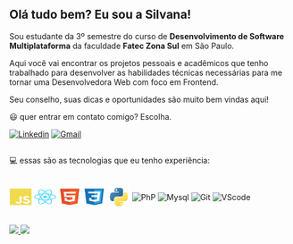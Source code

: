 ## Olá tudo bem? Eu sou a Silvana!

Sou estudante da 3º semestre do curso de <strong>Desenvolvimento de Software Multiplataforma</strong> da faculdade <strong>Fatec Zona Sul</strong> em São Paulo.

Aqui você vai encontrar os projetos pessoais e acadêmicos que tenho trabalhado para desenvolver as habilidades técnicas necessárias para me tornar uma Desenvolvedora Web com foco em Frontend.


 
Seu conselho, suas dicas e oportunidades são muito bem vindas aqui!

😃 quer entrar em contato comigo? Escolha.

[![Linkedin](https://camo.githubusercontent.com/b002fce2f8fd8abe1c3d30f1385270d8f4708a3d0479a6728fc8276f9a2b3ad5/68747470733a2f2f696d672e736869656c64732e696f2f62616467652f2d4c696e6b6564496e2d626c75653f7374796c653d666f722d7468652d6261646765266c6f676f3d4c696e6b6564696e266c6f676f436f6c6f723d7768697465266c696e6b3d68747470733a2f2f7777772e6c696e6b6564696e2e636f6d2f696e2f746174696465762f)](https://www.linkedin.com/in/silvana-sales-de-menezes)
[![Gmail](https://camo.githubusercontent.com/9e6067c6e6f32823a4540e098054388c5220b68b3d8269e4921b50713bb96bfd/68747470733a2f2f696d672e736869656c64732e696f2f62616467652f2d476d61696c2d4541343333353f7374796c653d666f722d7468652d6261646765266c6f676f3d476d61696c266c6f676f436f6c6f723d7768697465266c696e6b3d6d61696c746f3a7461746969616c7665736f40676d61696c2e636f6d)](mailto:silvanadev.one@gmail.com)
##

💻 essas são as tecnologias que eu tenho experiência:

<div style="display: inline_block"><br>
  <img align="center" alt="Js" height="30" width="40"             src="https://raw.githubusercontent.com/devicons/devicon/master/icons/javascript/javascript-plain.svg">
  <img align="center" alt="React" height="30" width="40"
    src="https://raw.githubusercontent.com/devicons/devicon/master/icons/react/react-original.svg">
  <img align="center" alt="HTML" height="30" width="40"
    src="https://raw.githubusercontent.com/devicons/devicon/master/icons/html5/html5-original.svg">
  <img align="center" alt="CSS" height="30" width="40"
    src="https://raw.githubusercontent.com/devicons/devicon/master/icons/css3/css3-original.svg">
  <img align="center" alt="Python" height="40" width="40"   
    src="https://raw.githubusercontent.com/devicons/devicon/master/icons/python/python-original.svg">
  <img align="center" alt="PhP" height="40" width="40"
    src="https://cdn.jsdelivr.net/gh/devicons/devicon/icons/php/php-original.svg" />
 <img align="center" alt="Mysql" height="40" width="40"
   src="https://cdn.jsdelivr.net/gh/devicons/devicon/icons/mysql/mysql-original.svg" />    
  <img align="center" alt="Git" height="40" width="40"
    src="https://cdn.jsdelivr.net/gh/devicons/devicon/icons/git/git-plain.svg" />      
  <img align="center" alt="VScode" height="30" width="40"
    src="https://cdn.jsdelivr.net/gh/devicons/devicon/icons/vscode/vscode-original.svg" />      
</div>

##

<div display="inline-block" box-sizing: "border-box">
  <a href="https://github.com/SilvanaMenezes">
  <img height="180em" src="https://github-readme-stats.vercel.app/api?username=silvanamenezes&show_icons=true&theme=white&include_all_commits=true&count_private=true"/>
  <img height="180em" src="https://github-readme-stats.vercel.app/api/top-langs/?username=silvanamenezes&layout=compact&langs_count=7&theme=white"/>
</div>

